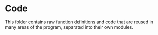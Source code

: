 # Code

This folder contains raw function definitions and code that are reused in many areas of
the program, separated into their own modules.